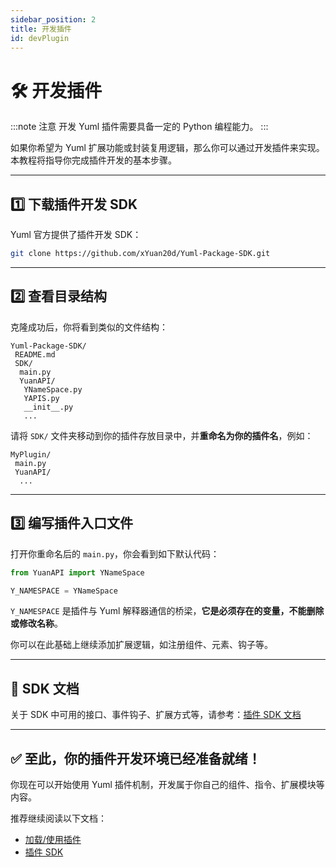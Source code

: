 ```yaml
---
sidebar_position: 2
title: 开发插件
id: devPlugin
---
```


# 🛠️ 开发插件

:::note 注意
开发 Yuml 插件需要具备一定的 Python 编程能力。
:::

如果你希望为 Yuml 扩展功能或封装复用逻辑，那么你可以通过开发插件来实现。  
本教程将指导你完成插件开发的基本步骤。

---

## 1️⃣ 下载插件开发 SDK

Yuml 官方提供了插件开发 SDK：

```bash
git clone https://github.com/xYuan20d/Yuml-Package-SDK.git
```

---

## 2️⃣ 查看目录结构

克隆成功后，你将看到类似的文件结构：
```
Yuml-Package-SDK/
 README.md
 SDK/
  main.py
  YuanAPI/
   YNameSpace.py
   YAPIS.py
   __init__.py
   ...
```

请将 `SDK/` 文件夹移动到你的插件存放目录中，并**重命名为你的插件名**，例如：
```
MyPlugin/
 main.py
 YuanAPI/
  ...
```

---

## 3️⃣ 编写插件入口文件

打开你重命名后的 `main.py`，你会看到如下默认代码：

```python
from YuanAPI import YNameSpace

Y_NAMESPACE = YNameSpace
```

`Y_NAMESPACE` 是插件与 Yuml 解释器通信的桥梁，**它是必须存在的变量，不能删除或修改名称**。

你可以在此基础上继续添加扩展逻辑，如注册组件、元素、钩子等。

---

## 📘 SDK 文档

关于 SDK 中可用的接口、事件钩子、扩展方式等，请参考：[插件 SDK 文档](/docs/插件/插件SDK/pluginSDK)

---

## ✅ 至此，你的插件开发环境已经准备就绪！

你现在可以开始使用 Yuml 插件机制，开发属于你自己的组件、指令、扩展模块等内容。

推荐继续阅读以下文档：

- [加载/使用插件](/docs/插件/usePlugin)
- [插件 SDK](/docs/插件/插件SDK/pluginSDK)